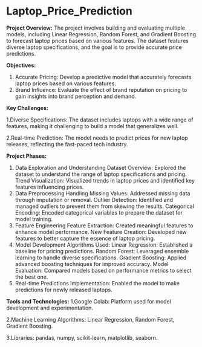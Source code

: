 # Laptop_Price_Prediction

**Project Overview:**
The project involves building and evaluating multiple models, including Linear Regression, Random Forest, and Gradient Boosting to forecast laptop prices based on various features. The dataset features diverse laptop specifications, and the goal is to provide accurate price predictions.

**Objectives:**
1. Accurate Pricing: Develop a predictive model that accurately forecasts laptop prices based on various features.
2. Brand Influence: Evaluate the effect of brand reputation on pricing to gain insights into brand perception and demand.

**Key Challenges:**

1.Diverse Specifications: The dataset includes laptops with a wide range of features, making it challenging to build a model that generalizes well.

2.Real-time Prediction: The model needs to predict prices for new laptop releases, reflecting the fast-paced tech industry.

**Project Phases:**
1. Data Exploration and Understanding
  Dataset Overview: Explored the dataset to understand the range of laptop specifications and pricing.
  Trend Visualization: Visualized trends in laptop prices and identified key features influencing prices.
2. Data Preprocessing
  Handling Missing Values: Addressed missing data through imputation or removal.
  Outlier Detection: Identified and managed outliers to prevent them from skewing the results.
  Categorical Encoding: Encoded categorical variables to prepare the dataset for model training.
3. Feature Engineering
  Feature Extraction: Created meaningful features to enhance model performance.
  New Feature Creation: Developed new features to better capture the essence of laptop pricing.
4. Model Development
  Algorithms Used:
  Linear Regression: Established a baseline for pricing predictions.
  Random Forest: Leveraged ensemble learning to handle diverse specifications.
  Gradient Boosting: Applied advanced boosting techniques for improved accuracy.
  Model Evaluation: Compared models based on performance metrics to select the best one.
6. Real-time Predictions
  Implementation: Enabled the model to make predictions for newly released laptops.

**Tools and Technologies:**
1.Google Colab: Platform used for model development and experimentation.

2.Machine Learning Algorithms: Linear Regression, Random Forest, Gradient Boosting.

3.Libraries: pandas, numpy, scikit-learn, matplotlib, seaborn.

